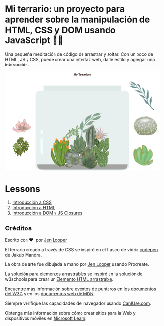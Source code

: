 # Mi terrario: un proyecto para aprender sobre la manipulación de HTML, CSS y DOM usando JavaScript 🌵🌱

Una pequeña meditación de código de arrastrar y soltar. Con un poco de HTML, JS y CSS, puede crear una interfaz web, darle estilo y agregar una interacción.

![mi terrario](../images/screenshot_gray.png)

# Lessons

1. [Introducción a CSS](./intro-to-css/README.md)
2. [Introducción a HTML](./intro-to-html/README.md)
3. [Introducción a DOM y JS Closures](intro-to-DOM-and-js-closures/README.md)

## Créditos

Escrito con ♥ ️ por [Jen Looper](https://www.twitter.com/jenlooper)

El terrario creado a través de CSS se inspiró en el frasco de vidrio [codepen](https://codepen.io/Rotarepmi/pen/rjpNZY) de Jakub Mandra.

La obra de arte fue dibujada a mano por [Jen Looper](http://jenlooper.com) usando Procreate.

La solución para elementos arrastrables se inspiró en la solución de w3schools para crear un [Elemento HTML arrastrable](https://www.w3schools.com/howto/howto_js_draggable.asp).

Encuentre más información sobre eventos de punteros en los [documentos del W3C](https://www.w3.org/TR/pointerevents1/) y en los [documentos web de MDN](https://developer.mozilla.org/docs/Web/API/Pointer_events).

Siempre verifique las capacidades del navegador usando [CanIUse.com](https://caniuse.com/).

Obtenga más información sobre cómo crear sitios para la Web y dispositivos móviles en [Microsoft Learn](https://docs.microsoft.com/learn/modules/build-simple-website/?WT.mc_id=academic-13441-cxa).
